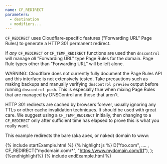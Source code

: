 ```yaml
---
name: CF_REDIRECT
parameters:
  - destination
  - modifiers...
---
```


`CF_REDIRECT` uses Cloudflare-specific features ("Forwarding URL" Page Rules) to
generate a HTTP 301 permanent redirect.

If _any_ `CF_REDIRECT` or `CF_TEMP_REDIRECT` functions are used then
`dnscontrol` will manage _all_ "Forwarding URL" type Page Rules for the domain.
Page Rule types other than "Forwarding URL” will be left alone.

WARNING: Cloudflare does not currently fully document the Page Rules API and
this interface is not extensively tested. Take precautions such as making
backups and manually verifying `dnscontrol preview` output before running
`dnscontrol push`. This is especially true when mixing Page Rules that are
managed by DNSControl and those that aren't.

HTTP 301 redirects are cached by browsers forever, usually ignoring any TTLs or
other cache invalidation techniques. It should be used with great care. We
suggest using a `CF_TEMP_REDIRECT` initially, then changing to a `CF_REDIRECT`
only after sufficient time has elapsed to prove this is what you really want.

This example redirects the bare (aka apex, or naked) domain to www:

{% include startExample.html %}
{% highlight js %}
D("foo.com", .... ,
  CF_REDIRECT("mydomain.com/*", "https://www.mydomain.com/$1"),
);
{%endhighlight%}
{% include endExample.html %}

